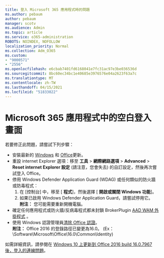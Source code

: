 ```yaml
---
title: 登入 Microsoft 365 應用程式時的問題
ms.author: pebaum
author: pebaum
manager: scotv
ms.audience: Admin
ms.topic: article
ms.service: o365-administration
ROBOTS: NOINDEX, NOFOLLOW
localization_priority: Normal
ms.collection: Adm_O365
ms.custom:
- "9000571"
- "2556"
ms.openlocfilehash: e6cbab7401fd6168041e7fc31ac97e3be036536d
ms.sourcegitcommit: 8bc60ec34bc1e40685e3976576e04a2623f63a7c
ms.translationtype: MT
ms.contentlocale: zh-TW
ms.lasthandoff: 04/15/2021
ms.locfileid: "51833022"
---
```

# <a name="blank-sign-in-screen-in-microsoft-365-apps"></a>Microsoft 365 應用程式中的空白登入畫面

若要修正此問題，請嘗試下列步驟：
- 安裝最新的 [Windows](https://support.microsoft.com/help/4027667/windows-10-update) 和 [Office](https://support.office.com/article/update-office-and-your-computer-with-microsoft-update-2ab296f3-7f03-43a2-8e50-46de917611c5)更新。
- 重設 internet Explorer 選項：移至 **工具**  >  **網際網路選項**  >  **Advanced**  >  **Reset internet Explorer 設定** (請注意，您會失去) 的自訂設定，然後再次嘗試登入 Office。
- 停用 Windows Defender Application Guard (WDAG) 或任何類似的防火牆或防毒程式：
    1. 在 [控制台] 中，移至 [ **程式**]，然後選擇 [ **開啟或關閉 Windows 功能**]。
    2. 如果已啟用 Windows Defender Application Guard，請嘗試停用它。<br/>
    **附注：** 您可能需要重新開機電腦。
- 確定任何應用程式或防火牆/反病毒程式都未封鎖 BrokerPlugin [AAD WAM 外掛程式](https://docs.microsoft.com/office365/troubleshoot/administration/connection-issue-when-sign-in-office-2016#symptom-1) 。
- 使用 Windows 認證管理員[清除 Office 認證](https://docs.microsoft.com/office/troubleshoot/error-messages/another-account-already-signed-in#step-3-clear-cached-credentials-on-the-computer)。<br/>
    **附注：** Office 2016 的登錄路徑已變更為16.0。  (Ex： \Software\Microsoft\Office\16.0\Common\Identity\)

如需詳細資訊，請參閱在 [Windows 10 上更新到 Office 2016 build 16.0.7967 後，登入的連線問題](https://docs.microsoft.com/office365/troubleshoot/administration/connection-issue-when-sign-in-office-2016)。